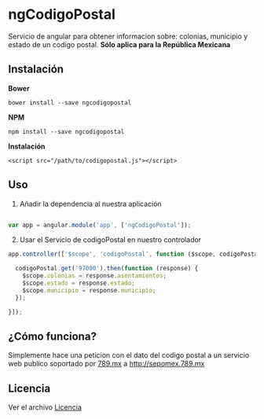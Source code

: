 # ngCodigoPostal

Servicio de angular para obtener informacion sobre: colonias, municipio y estado de un codigo postal. **Sólo aplica para la República Mexicana**

## Instalación

**Bower**
```
bower install --save ngcodigopostal
```

**NPM**
```
npm install --save ngcodigopostal
```

**Instalación**
```
<script src="/path/to/codigopostal.js"></script>
```

## Uso

1. Añadir la dependencia al nuestra aplicación

```javascript

var app = angular.module('app', ['ngCodigoPostal']);

```

2. Usar el Servicio de codigoPostal en nuestro controlador

```javascript
app.controller(['$scope', 'codigoPostal', function ($scope, codigoPostal) {

  codigoPostal.get('97000').then(function (response) {
    $scope.colonias = response.asentamientos;
    $scope.estado = response.estado;
    $scope.municipio = response.municipio;
  });

}]);
```
## ¿Cómo funciona?
Simplemente hace una peticion con el dato del codigo postal a un servicio web publico soportado por [789.mx](http://789.mx) a http://sepomex.789.mx

## Licencia

Ver el archivo [Licencia](LICENSE.md)
